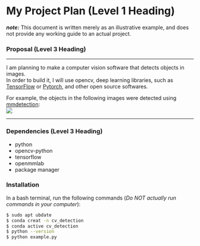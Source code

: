 # My Project Plan (Level 1 Heading)  
***note:*** This document is written merely as an illustrative example, and does not provide any working guide to an actual project.  

### Proposal (Level 3 Heading)
---

I am planning to make a computer vision software that detects objects in images.  
In order to build it, I will use opencv, deep learning libraries, such as [TensorFlow](https://www.tensorflow.org/) or [Pytorch](https://pytorch.org/), and other open source softwares.  

For example, the objects in the following images were detected using [mmdetection](https://github.com/open-mmlab/mmdetection):  
![](https://user-images.githubusercontent.com/12907710/137271636-56ba1cd2-b110-4812-8221-b4c120320aa9.png)

---
### Dependencies (Level 3 Heading)
 * python
 * opencv-python
 * tensorflow
 * openmmlab
 * package manager
### Installation  
In a bash terminal, run the following commands (*Do NOT actually run commands in your computer*):  
```sh
$ sudo apt ubdate
$ conda creat -n cv_detection
$ conda active cv_detection
$ python --version
$ python example.py
```